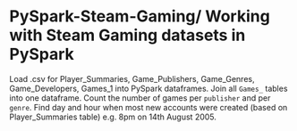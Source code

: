# PySpark-Steam-Gaming/ Working with Steam Gaming datasets in PySpark
Load .csv for Player_Summaries, Game_Publishers, Game_Genres, Game_Developers, Games_1 into PySpark dataframes.
Join all `Games_` tables into one dataframe.
Count the number of games per `publisher` and per `genre`.
Find day and hour when most new accounts were created (based on Player_Summaries table) e.g. 8pm on 14th August 2005.
